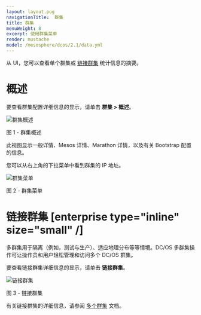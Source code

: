```yaml
---
layout: layout.pug
navigationTitle:  群集
title: 群集
menuWeight: 8
excerpt: 使用群集菜单
render: mustache
model: /mesosphere/dcos/2.1/data.yml
---
```


从 UI，您可以查看单个群集或 [链接群集](/mesosphere/dcos/cn/2.1/administering-clusters/multiple-clusters/cluster-links/) 统计信息的摘要。

# 概述

要查看群集配置详细信息的显示，请单击 **群集 > 概述**。

![群集概述](/mesosphere/dcos/cn/2.1/img/GUI-Cluster-Overview.png)

图 1 - 群集概述

此视图显示一般详情、Mesos 详情、Marathon 详情，以及有关 Bootstrap 配置的信息。

您可以从右上角的下拉菜单中看到群集的 IP 地址。

![群集菜单](/mesosphere/dcos/cn/2.1/img/GUI-Cluster-Menu.png)

图 2 - 群集菜单

# 链接群集 [enterprise type="inline" size="small" /]

多群集用于隔离（例如，测试与生产）、适应地理分布等等情境。DC/OS 多群集操作可让操作员和用户轻松管理和访问多个 DC/OS 群集。
 
要查看链接群集详细信息的显示，请单击 **链接群集**。


![链接群集](/mesosphere/dcos/cn/2.1/img/GUI-Cluster-Linked-Clusters-Tab-Link.png)

图 3 - 链接群集

有关链接群集的详细信息，请参阅 [多个群集](/mesosphere/dcos/cn/2.1/administering-clusters/multiple-clusters/cluster-links/) 文档。


